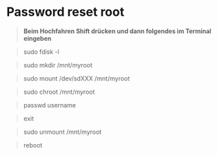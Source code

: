 # Password reset root
> **Beim Hochfahren Shift drücken und dann folgendes im Terminal eingeben**

>sudo fdisk -l

> sudo mkdir /mnt/myroot

> sudo mount /dev/sdXXX /mnt/myroot

> sudo chroot /mnt/myroot

> passwd username

> exit

> sudo unmount /mnt/myroot 

> reboot

